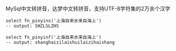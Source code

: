 MySql中文转拼音，达梦中文转拼音，支持UTF-8字符集的2万余个汉字

```
select fn_pinyins('上海自来水来自海上')
-- output: SHZLSLZHS
```

```
select fn_pinyinf('上海自来水来自海上')
-- output: shanghaizilaishuilaizihaishang
```